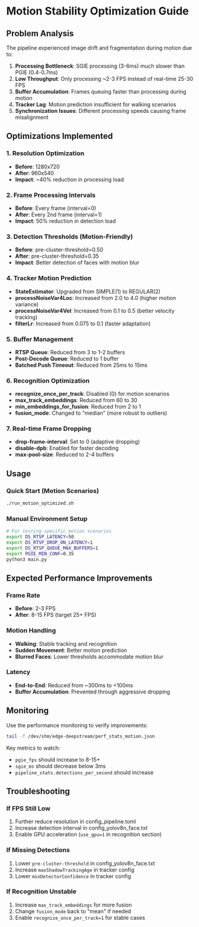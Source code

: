 # Motion Stability Optimization Guide

## Problem Analysis
The pipeline experienced image drift and fragmentation during motion due to:

1. **Processing Bottleneck**: SGIE processing (3-6ms) much slower than PGIE (0.4-0.7ms)
2. **Low Throughput**: Only processing ~2-3 FPS instead of real-time 25-30 FPS
3. **Buffer Accumulation**: Frames queuing faster than processing during motion
4. **Tracker Lag**: Motion prediction insufficient for walking scenarios
5. **Synchronization Issues**: Different processing speeds causing frame misalignment

## Optimizations Implemented

### 1. Resolution Optimization
- **Before**: 1280x720
- **After**: 960x540
- **Impact**: ~40% reduction in processing load

### 2. Frame Processing Intervals
- **Before**: Every frame (interval=0)
- **After**: Every 2nd frame (interval=1)
- **Impact**: 50% reduction in detection load

### 3. Detection Thresholds (Motion-Friendly)
- **Before**: pre-cluster-threshold=0.50
- **After**: pre-cluster-threshold=0.35
- **Impact**: Better detection of faces with motion blur

### 4. Tracker Motion Prediction
- **StateEstimator**: Upgraded from SIMPLE(1) to REGULAR(2)
- **processNoiseVar4Loc**: Increased from 2.0 to 4.0 (higher motion variance)
- **processNoiseVar4Vel**: Increased from 0.1 to 0.5 (better velocity tracking)
- **filterLr**: Increased from 0.075 to 0.1 (faster adaptation)

### 5. Buffer Management
- **RTSP Queue**: Reduced from 3 to 1-2 buffers
- **Post-Decode Queue**: Reduced to 1 buffer
- **Batched Push Timeout**: Reduced from 25ms to 15ms

### 6. Recognition Optimization
- **recognize_once_per_track**: Disabled (0) for motion scenarios
- **max_track_embeddings**: Reduced from 60 to 30
- **min_embeddings_for_fusion**: Reduced from 2 to 1
- **fusion_mode**: Changed to "median" (more robust to outliers)

### 7. Real-time Frame Dropping
- **drop-frame-interval**: Set to 0 (adaptive dropping)
- **disable-dpb**: Enabled for faster decoding
- **max-pool-size**: Reduced to 2-4 buffers

## Usage

### Quick Start (Motion Scenarios)
```bash
./run_motion_optimized.sh
```

### Manual Environment Setup
```bash
# For testing specific motion scenarios
export DS_RTSP_LATENCY=50
export DS_RTSP_DROP_ON_LATENCY=1
export DS_RTSP_QUEUE_MAX_BUFFERS=1
export PGIE_MIN_CONF=0.35
python3 main.py
```

## Expected Performance Improvements

### Frame Rate
- **Before**: 2-3 FPS
- **After**: 8-15 FPS (target 25+ FPS)

### Motion Handling
- **Walking**: Stable tracking and recognition
- **Sudden Movement**: Better motion prediction
- **Blurred Faces**: Lower thresholds accommodate motion blur

### Latency
- **End-to-End**: Reduced from ~300ms to <100ms
- **Buffer Accumulation**: Prevented through aggressive dropping

## Monitoring

Use the performance monitoring to verify improvements:
```bash
tail -f /dev/shm/edge-deepstream/perf_stats_motion.json
```

Key metrics to watch:
- `pgie_fps` should increase to 8-15+
- `sgie_ms` should decrease below 3ms
- `pipeline_stats.detections_per_second` should increase

## Troubleshooting

### If FPS Still Low
1. Further reduce resolution in config_pipeline.toml
2. Increase detection interval in config_yolov8n_face.txt
3. Enable GPU acceleration (`use_gpu=1` in recognition section)

### If Missing Detections
1. Lower `pre-cluster-threshold` in config_yolov8n_face.txt
2. Increase `maxShadowTrackingAge` in tracker config
3. Lower `minDetectorConfidence` in tracker config

### If Recognition Unstable
1. Increase `max_track_embeddings` for more fusion
2. Change `fusion_mode` back to "mean" if needed
3. Enable `recognize_once_per_track=1` for stable cases